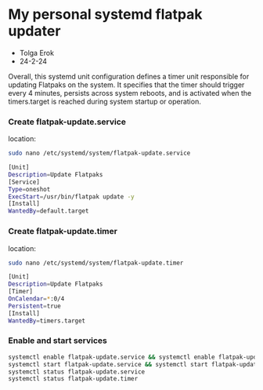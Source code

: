 # My personal systemd flatpak updater 

* Tolga Erok
* 24-2-24

Overall, this systemd unit configuration defines a timer unit responsible for updating Flatpaks on the system. It specifies that the timer should trigger every 4 minutes, persists across system reboots, and is activated when the timers.target is reached during system startup or operation.

### Create flatpak-update.service

location:
```bash
sudo nano /etc/systemd/system/flatpak-update.service
```

```bash
[Unit]
Description=Update Flatpaks
[Service]
Type=oneshot
ExecStart=/usr/bin/flatpak update -y
[Install]
WantedBy=default.target
```
### Create flatpak-update.timer

location:
```bash
sudo nano /etc/systemd/system/flatpak-update.timer
```

```bash
[Unit]
Description=Update Flatpaks
[Timer]
OnCalendar=*:0/4
Persistent=true
[Install]
WantedBy=timers.target
```

### Enable and start services
```bash
systemctl enable flatpak-update.service && systemctl enable flatpak-update.timer
systemctl start flatpak-update.service && systemctl start flatpak-update.timer
systemctl status flatpak-update.service
systemctl status flatpak-update.timer
```
